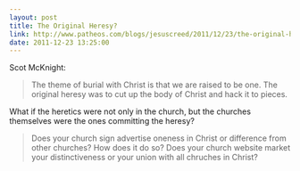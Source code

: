 ```yaml
---
layout: post
title: The Original Heresy?
link: http://www.patheos.com/blogs/jesuscreed/2011/12/23/the-original-heresy/
date: 2011-12-23 13:25:00
---
```


Scot McKnight:
> The theme of burial with Christ is that we are raised to be one. The
> original heresy was to cut up the body of Christ and hack it to
> pieces.

What if the heretics were not only in the church, but the churches
themselves were the ones committing the heresy?

> Does your church sign advertise oneness in Christ or difference from
> other churches? How does it do so? Does your church website market
> your distinctiveness or your union with all chruches in Christ?

